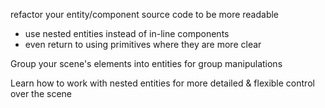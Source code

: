 refactor your entity/component source code to be more readable
* use nested entities instead of in-line components
* even return to using primitives where they are more clear

Group your scene's elements into entities for group manipulations

Learn how to work with nested entities for more detailed & flexible control over the scene